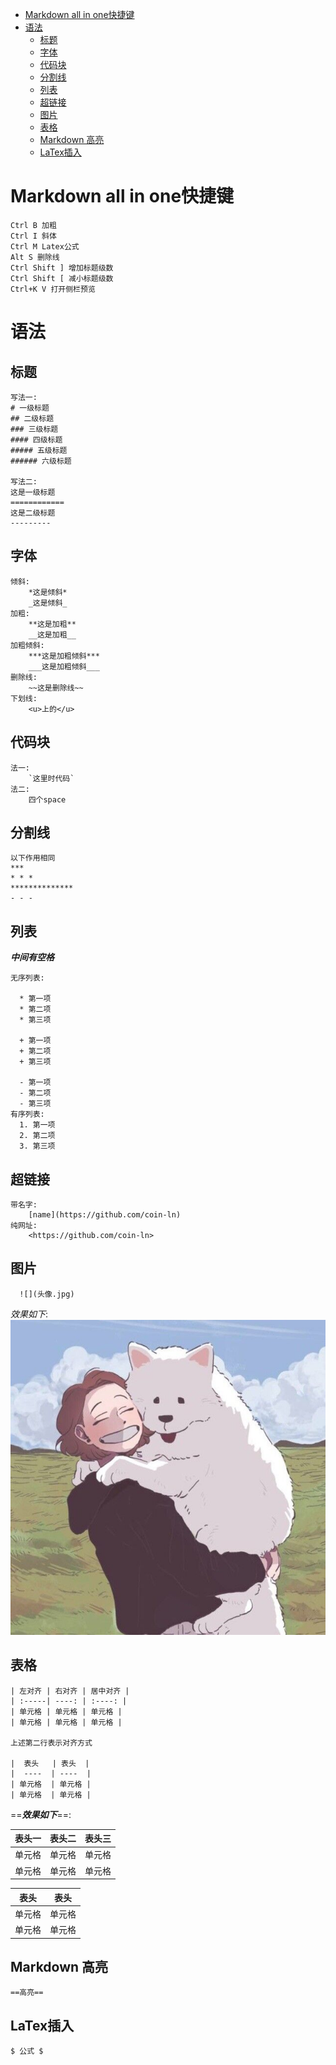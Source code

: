- [Markdown all in one快捷键](#markdown-all-in-one快捷键)
- [语法](#语法)
  - [标题](#标题)
  - [字体](#字体)
  - [代码块](#代码块)
  - [分割线](#分割线)
  - [列表](#列表)
  - [超链接](#超链接)
  - [图片](#图片)
  - [表格](#表格)
  - [Markdown 高亮](#markdown-高亮)
  - [LaTex插入](#latex插入)

# Markdown all in one快捷键
    Ctrl B 加粗 
    Ctrl I 斜体 
    Ctrl M Latex公式
    Alt S 删除线
    Ctrl Shift ] 增加标题级数
    Ctrl Shift [ 减小标题级数
    Ctrl+K V 打开侧栏预览
# 语法
## 标题
    写法一:
    # 一级标题
    ## 二级标题
    ### 三级标题
    #### 四级标题
    ##### 五级标题
    ###### 六级标题

    写法二:
    这是一级标题
    ============
    这是二级标题
    ---------

## 字体
    倾斜:
        *这是倾斜*
        _这是倾斜_
    加粗:
        **这是加粗**
        __这是加粗__
    加粗倾斜:
        ***这是加粗倾斜***
        ___这是加粗倾斜___
    删除线:
        ~~这是删除线~~
    下划线:
        <u>上的</u>
## 代码块
    法一:
        `这里时代码`
    法二:
        四个space
## 分割线
    以下作用相同
    ***
    * * *
    **************
    - - -
## 列表
***中间有空格*** 

    无序列表:

      * 第一项
      * 第二项
      * 第三项
  
      + 第一项
      + 第二项
      + 第三项
      
      - 第一项
      - 第二项
      - 第三项
    有序列表:
      1. 第一项
      2. 第二项
      3. 第三项
## 超链接
    带名字:
        [name](https://github.com/coin-ln)
    纯网址:
        <https://github.com/coin-ln>
## 图片
      ![](头像.jpg)
*效果如下*:
![](头像.jpg)
## 表格
    | 左对齐 | 右对齐 | 居中对齐 |  
    | :-----| ----: | :----: |
    | 单元格 | 单元格 | 单元格 |
    | 单元格 | 单元格 | 单元格 |

    上述第二行表示对齐方式

    |  表头   | 表头  |
    |  ----  | ----  |
    | 单元格  | 单元格 |
    | 单元格  | 单元格 |

==***效果如下***==: 

| 表头一 | 表头二 | 表头三 |  
| :-----| ----: | :----: |
| 单元格 | 单元格 | 单元格 |
| 单元格 | 单元格 | 单元格 |

|  表头   | 表头  |
|  ----  | ----  |
| 单元格  | 单元格 |
| 单元格  | 单元格 |
## Markdown 高亮
    ==高亮==
## LaTex插入
    $ 公式 $
